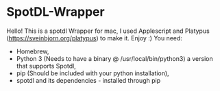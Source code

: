 # SpotDL-Wrapper

Hello! 
This is a spotdl Wrapper for mac, I used Applescript and Platypus (https://sveinbjorn.org/platypus) to make it. Enjoy :)
You need:


- Homebrew,
- Python 3 (Needs to have a binary @ /usr/local/bin/python3) a version that supports Spotdl,
- pip (Should be included with your python installation),
- spotdl and its dependencies - installed through pip

